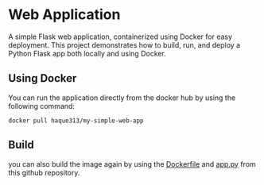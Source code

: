 # Web Application
A simple Flask web application, containerized using Docker for easy deployment. This project demonstrates how to build, run, and deploy a Python Flask app both locally and using Docker.


## Using Docker
You can run the application directly from the docker hub by using the following command:
```
docker pull haque313/my-simple-web-app
```

## Build
you can also build the image again by using the [Dockerfile](https://github.com/MohidulHaqueTushar/example-web-app/blob/main/Dockerfile.txt) and [app.py](https://github.com/MohidulHaqueTushar/example-web-app/blob/main/app.py) from this github repository.